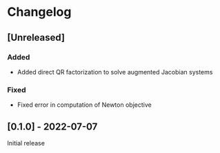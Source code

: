 # Changelog

## [Unreleased]

### Added

- Added direct QR factorization to solve augmented Jacobian systems

### Fixed

- Fixed error in computation of Newton objective

## [0.1.0] - 2022-07-07

Initial release
